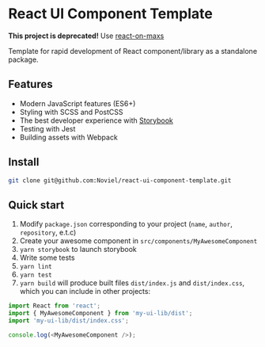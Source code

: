 # React UI Component Template

**This project is deprecated!** Use [react-on-maxs](https://github.com/Noviel/react-on-maxs)

Template for rapid development of React component/library as a standalone package.

## Features

- Modern JavaScript features (ES6+)
- Styling with SCSS and PostCSS
- The best developer experience with [Storybook](https://github.com/storybooks/storybook)
- Testing with Jest
- Building assets with Webpack

## Install

```sh
git clone git@github.com:Noviel/react-ui-component-template.git
```

## Quick start

1. Modify `package.json` corresponding to your project (`name`, `author`, `repository`, e.t.c)
1. Create your awesome component in `src/components/MyAwesomeComponent`
1. `yarn storybook` to launch storybook
1. Write some tests
1. `yarn lint`
1. `yarn test`
1. `yarn build` will produce built files `dist/index.js` and `dist/index.css`, which you can include in other projects:

```javascript
import React from 'react';
import { MyAwesomeComponent } from 'my-ui-lib/dist';
import 'my-ui-lib/dist/index.css';

console.log(<MyAwesomeComponent />);
```
